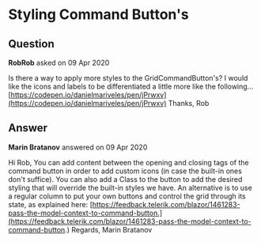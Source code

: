 # Styling Command Button's

## Question

**RobRob** asked on 09 Apr 2020

Is there a way to apply more styles to the GridCommandButton's? I would like the icons and labels to be differentiated a little more like the following... [https://codepen.io/danielmariveles/pen/jPrwxv](https://codepen.io/danielmariveles/pen/jPrwxv) Thanks, Rob

## Answer

**Marin Bratanov** answered on 09 Apr 2020

Hi Rob, You can add content between the opening and closing tags of the command button in order to add custom icons (in case the built-in ones don't suffice). You can also add a Class to the button to add the desired styling that will override the built-in styles we have. An alternative is to use a regular column to put your own buttons and control the grid through its state, as explained here: [https://feedback.telerik.com/blazor/1461283-pass-the-model-context-to-command-button.](https://feedback.telerik.com/blazor/1461283-pass-the-model-context-to-command-button.) Regards, Marin Bratanov
